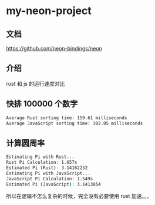 # my-neon-project

## 文档

https://github.com/neon-bindings/neon

## 介绍

rust 和 js 的运行速度对比

## 快排 100000 个数字

```bash
Average Rust sorting time: 159.61 milliseconds
Average JavaScript sorting time: 302.05 milliseconds
```

## 计算圆周率

```bash
Estimating Pi with Rust...
Rust Pi Calculation: 1.657s
Estimated Pi (Rust): 3.14162252
Estimating Pi with JavaScript...
JavaScript Pi Calculation: 1.549s
Estimated Pi (JavaScript): 3.1413854
```

所以在逻辑不怎么复杂的时候，完全没有必要使用 rust 加速。。。
